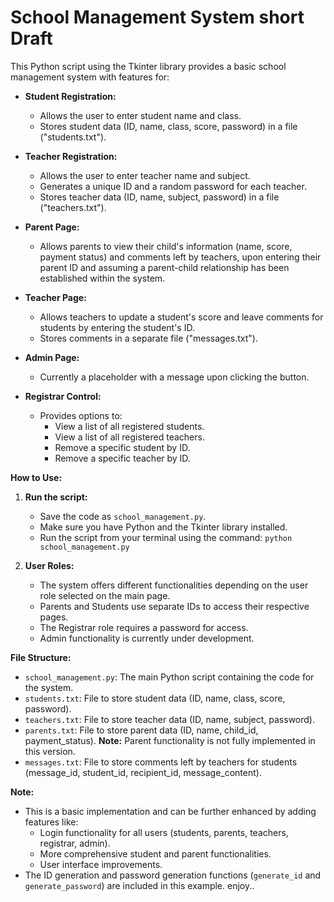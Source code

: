 # School Management System short Draft

This Python script using the Tkinter library provides a basic school management system with features for:

* **Student Registration:**
    * Allows the user to enter student name and class.
    * Stores student data (ID, name, class, score, password) in a file ("students.txt").

* **Teacher Registration:**
    * Allows the user to enter teacher name and subject.
    * Generates a unique ID and a random password for each teacher.
    * Stores teacher data (ID, name, subject, password) in a file ("teachers.txt").

* **Parent Page:**
    * Allows parents to view their child's information (name, score, payment status) and comments left by teachers, upon entering their parent ID and assuming a parent-child relationship has been established within the system.

* **Teacher Page:**
    * Allows teachers to update a student's score and leave comments for students by entering the student's ID.
    * Stores comments in a separate file ("messages.txt").

* **Admin Page:**
    * Currently a placeholder with a message upon clicking the button.

* **Registrar Control:**
    * Provides options to:
        * View a list of all registered students.
        * View a list of all registered teachers.
        * Remove a specific student by ID.
        * Remove a specific teacher by ID.

**How to Use:**

1. **Run the script:**
    * Save the code as `school_management.py`.
    * Make sure you have Python and the Tkinter library installed.
    * Run the script from your terminal using the command: `python school_management.py`

2. **User Roles:**
    * The system offers different functionalities depending on the user role selected on the main page.
    * Parents and Students use separate IDs to access their respective pages. 
    * The Registrar role requires a password for access.
    * Admin functionality is currently under development.

**File Structure:**

* `school_management.py`: The main Python script containing the code for the system.
* `students.txt`: File to store student data (ID, name, class, score, password).
* `teachers.txt`: File to store teacher data (ID, name, subject, password).
* `parents.txt`: File to store parent data (ID, name, child_id, payment_status).  **Note:** Parent functionality is not fully implemented in this version.
* `messages.txt`: File to store comments left by teachers for students (message_id, student_id, recipient_id, message_content).

**Note:**

* This is a basic implementation and can be further enhanced by adding features like:
    * Login functionality for all users (students, parents, teachers, registrar, admin).
    * More comprehensive student and parent functionalities.
    * User interface improvements.
* The ID generation and password generation functions (`generate_id` and `generate_password`) are included in this example.
enjoy..
